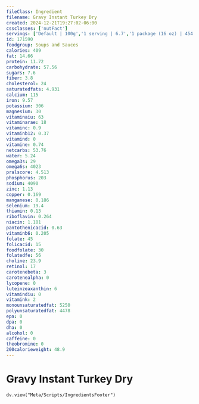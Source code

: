 ```yaml
---
fileClass: Ingredient
filename: Gravy Instant Turkey Dry
created: 2024-12-21T19:27:02-06:00
cssclasses: ['nutFact']
servings: ['Default | 100g','1 serving | 6.7','1 package (16 oz) | 454']
id: 171590
foodgroup: Soups and Sauces
calories: 409
fat: 14.66
protein: 11.72
carbohydrate: 57.56
sugars: 7.6
fiber: 3.8
cholesterol: 24
saturatedfats: 4.931
calcium: 115
iron: 9.57
potassium: 306
magnesium: 30
vitaminaiu: 63
vitaminarae: 18
vitaminc: 0.9
vitaminb12: 0.37
vitamind: 0
vitamine: 0.74
netcarbs: 53.76
water: 5.24
omega3s: 29
omega6s: 4023
pralscore: 4.513
phosphorus: 203
sodium: 4090
zinc: 1.13
copper: 0.169
manganese: 0.186
selenium: 19.4
thiamin: 0.13
riboflavin: 0.264
niacin: 1.181
pantothenicacid: 0.63
vitaminb6: 0.205
folate: 45
folicacid: 15
foodfolate: 30
folatedfe: 56
choline: 23.9
retinol: 17
carotenebeta: 3
carotenealpha: 0
lycopene: 0
luteinzeaxanthin: 6
vitamindiu: 0
vitamink: 2
monounsaturatedfat: 5250
polyunsaturatedfat: 4478
epa: 0
dpa: 0
dha: 0
alcohol: 0
caffeine: 0
theobromine: 0
200calorieweight: 48.9
---
```


# Gravy Instant Turkey Dry

```dataviewjs
dv.view("Meta/Scripts/IngredientsFooter")
```